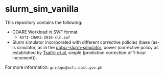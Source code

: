 # slurm_sim_vanilla

This repository contains the following:
* COARE Workload in SWF format
  * `ASTI-COARE-2018-cln.swf`
* Slurm simulator incorporated with different corrective policies (base (as-is simulator, as in the [ubbcr-slurm-simulator](https://github.com/ubccr-slurm-simulator), power (corrective policy as established by [Tsafrir et.al](https://www.cse.huji.ac.il/~feit/papers/Pred07TPDS.pdf), simple (prediction correction of 1-hour increment)).

For more information: `gridops@asti.dost.gov.ph`
